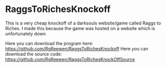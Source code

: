 # RaggsToRichesKnockoff
This is a very cheap knockoff of a darksouls website/game called Raggs to Riches. I made this because the game was hosted on a website which is unfortunately down 


Here you can download the program here: https://github.com/RgReewen/RaggsToRichesKnockoff
Here you can download the source code: https://github.com/RgReewen/RaggsToRichesKnockOffSource
